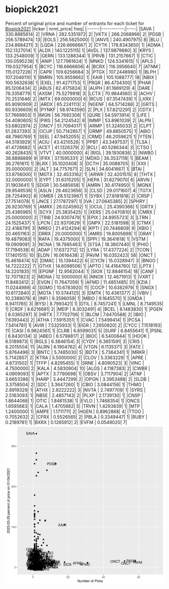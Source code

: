 # biopick2021
Percent of original price and number of entrants for each ticket for [Biopick2021](https://twitter.com/hashtag/Biopick2021)
|ticker |  nrml_price| freq|
|:------|-----------:|----:|
|SAVA   | 330.8885614|    2|
|VRNA   | 282.5351972|    2|
|VKTX   | 266.2068966|    2|
|PDSB   | 256.5789474|   13|
|EOLS   | 256.5625000|    1|
|ANVS   | 240.4907975|    8|
|BLU    | 234.8684211|    3|
|LQDA   | 226.6666667|    2|
|CYTK   | 178.8343650|    1|
|ADMA   | 152.1327014|    1|
|ALDX   | 140.1225115|    1|
|AVDL   | 137.9879880|    3|
|KRYS   | 133.2548009|    1|
|GERN   | 133.1288344|    1|
|PRVB   | 131.2157667|    1|
|CTIC   | 130.0595238|    1|
|ANIP   | 127.7961624|    1|
|MNKD   | 124.5341615|    1|
|APLS   | 119.0327954|    1|
|BCYC   | 116.6666606|    4|
|BCRX   | 116.3956640|    7|
|ATNM   | 115.0127226|    7|
|CAPR   | 109.6256684|    3|
|PTGX   | 107.2448980|    1|
|BLPH   | 107.2046110|    1|
|BMRN   | 105.9559662|    1|
|XAIR   | 105.1088777|   18|
|NBIX   | 100.5632638|    1|
|EXEL   |  91.4271753|    1|
|PRQR   |  86.4734300|    1|
|PHAR   |  85.1206434|    2|
|ABUS   |  82.4175824|    3|
|AUPH   |  81.1669129|    4|
|DARE   |  76.3358779|    1|
|AXSM   |  75.5279918|    3|
|LCTX   |  70.9844560|    3|
|ACHV   |  70.2531646|    2|
|IMTX   |  69.0000000|    6|
|RCUS   |  67.3547439|    1|
|LXRX   |  65.9090909|    2|
|ARDX   |  65.2241113|    2|
|NGENF  |  64.5714286|    2|
|GRTS   |  60.9336609|    6|
|PYNKF  |  58.9743590|    2|
|PLX    |  57.8212291|    2|
|CDTX   |  57.7669903|    1|
|IMGN   |  56.7692308|    1|
|QURE   |  54.5973914|    1|
|LIFE   |  54.4080605|    5|
|PIRS   |  54.2124542|    8|
|IMMP   |  53.8961039|    2|
|ALPN   |  53.6802974|    2|
|ONCY   |  51.7094017|    1|
|ARMP   |  51.3245033|    2|
|CLPT   |  51.2837393|    3|
|OCUP   |  50.7142857|    1|
|ORMP   |  49.8850575|    1|
|ABIO   |  48.7980769|    1|
|SEEL   |  47.9452055|    2|
|CRMD   |  46.2059621|    1|
|YTEN   |  44.5193929|    1|
|ACIU   |  43.4210526|    1|
|PPBT   |  43.3497537|    1|
|TLSA   |  41.4728682|    1|
|ACET   |  41.1326379|    2|
|BCLI   |  40.5286344|    3|
|CTSO   |  40.2628435|    1|
|VTVT   |  40.0000000|    4|
|RIGL   |  39.1930836|    2|
|NWBO   |  38.8888889|    9|
|IFRX   |  37.1595331|    2|
|MDXG   |  36.3537118|    1|
|BEAM   |  36.2761611|    1|
|BLRX   |  35.1020408|    3|
|DCTH   |  35.0088705|    3|
|XXII   |  35.0000000|    2|
|ALT    |  34.7757671|    2|
|SLN    |  34.6041667|    1|
|BTAI   |  33.8756000|    1|
|MGTX   |  32.4533162|    1|
|ARWR   |  32.4201515|    8|
|THTX   |  32.0000000|    1|
|EYPT   |  31.6315205|    1|
|HEPA   |  31.6279070|    6|
|ARVN   |  31.1903641|    1|
|SDGR   |  30.5485658|    1|
|AMRN   |  30.4174950|    1|
|MGNX   |  29.9549536|    1|
|ASLN   |  29.4623656|    3|
|CLSD   |  29.0171607|    4|
|TGTX   |  28.7254902|    8|
|OMER   |  28.5123967|    1|
|SYBX   |  27.8181818|    2|
|CRSP   |  27.7514078|    1|
|JNCE   |  27.1787297|    1|
|IVA    |  27.0645385|    2|
|SPHRY  |  26.9230769|    1|
|AMRX   |  26.0245902|    1|
|OCUL   |  25.4390366|    1|
|GRTX   |  25.4385965|    1|
|SCYX   |  25.3835425|    1|
|XERS   |  25.0470810|    8|
|CMRX   |  25.0000000|    2|
|TRIB   |  24.9307479|    1|
|EPIX   |  24.8955723|    3|
|LTRN   |  24.1525437|    1|
|LPCN   |  22.9370629|    1|
|GNPX   |  22.5181598|    3|
|CTMX   |  22.4188791|    3|
|MREO   |  21.4124294|    8|
|KPTI   |  20.7446809|    9|
|XBIO   |  20.4651163|    2|
|DRRX   |  20.0000000|    1|
|AMRS   |  19.8005698|    1|
|GRAY   |  19.4879083|    1|
|RAFA   |  19.4375000|    1|
|SPPI   |  19.3641618|    1|
|VSTM   |  19.0909091|    3|
|NCNA   |  18.7885463|    1|
|STSA   |  18.3807440|    1|
|PHIO   |  17.7194538|    6|
|ADAP   |  17.6372712|   12|
|LYRA   |  17.4377224|    2|
|TCON   |  17.1401515|   10|
|ELDN   |  16.0616438|    2|
|PAVM   |  16.0352423|   58|
|ONCT   |  15.4618474|   52|
|DMAC   |  15.1394422|    6|
|CYCN   |  15.0328947|    3|
|BNGO   |  14.7222222|    7|
|GTHX   |  14.6098506|    1|
|APTO   |  14.4164760|   12|
|LPTX   |  14.2201835|   11|
|EPGNF  |  12.9562044|    1|
|SIOX   |  12.8846154|   18|
|CANF   |  12.7071823|    2|
|MDNA   |  12.5000000|    6|
|NNOX   |  12.4671913|    1|
|VXRT   |  11.8483412|    2|
|EVGN   |  11.7647059|    1|
|AFMD   |  11.4851485|   31|
|KZIA   |  11.0244989|    4|
|SGMO   |  10.6783920|   11|
|COCP   |  10.6382979|    1|
|SNGX   |  10.6172840|    2|
|MGTA   |  10.5744125|    3|
|DMTK   |  10.4361377|    2|
|VBIV   |  10.2389078|    8|
|INFI   |   9.3596059|    1|
|MBIO   |   9.1645570|    1|
|GMDA   |   8.9411765|    3|
|BYSI   |   8.7993421|    1|
|DTIL   |   8.7457241|    1|
|LMNL   |   8.7149535|    1|
|CRDF   |   8.6216681|    2|
|MEIP   |   8.3032491|    4|
|BCEL   |   8.1483830|    1|
|PGEN   |   8.0365297|    3|
|HRTX   |   7.7702706|    1|
|BLCM   |   7.6470588|    2|
|IBIO   |   7.6393443|    2|
|ATHA   |   7.5915351|    1|
|CVAC   |   7.5499414|    1|
|PCSA   |   7.5414781|    1|
|AVIR   |   7.5325933|    1|
|EIGR   |   7.2950820|    2|
|CYCC   |   7.1518193|   11|
|CASI   |   6.9824561|    1|
|CLRB   |   6.8599031|    5|
|SURF   |   6.8455641|    1|
|PSNL   |   6.8430134|    3|
|ABEO   |   6.5798817|    2|
|BIOC   |   6.5400844|    1|
|HOOK   |   6.5189873|    1|
|RGLS   |   6.3846154|    3|
|CYDY   |   6.3651591|    3|
|CRIS   |   6.2015504|   11|
|ALRN   |   6.1904762|    4|
|VTGN   |   6.1135371|    3|
|FATE   |   5.8764496|    3|
|BNTC   |   5.7485030|    5|
|BDTX   |   5.7364341|    1|
|MRKR   |   5.7142857|    2|
|KTRA   |   5.5000000|    2|
|CLOV   |   5.3363229|    1|
|APRE   |   4.8731502|    1|
|TFFP   |   4.8295455|    1|
|SRNE   |   4.8090523|    3|
|VINC   |   4.7500000|    2|
|KALA   |   4.5830904|   10|
|ALGS   |   4.1187383|    2|
|CWBR   |   4.0909093|    1|
|APTX   |   3.7790698|    1|
|OBSV   |   3.7117904|    2|
|ATNF   |   3.6653386|    1|
|HARP   |   3.4447299|    2|
|OPGN   |   3.3953488|    2|
|SLDB   |   3.3758504|    2|
|SDC    |   3.3647260|    1|
|CBIO   |   3.0844156|    1|
|THMO   |   2.8919329|    1|
|ATHX   |   2.8222222|    3|
|NVTA   |   2.7497709|    1|
|SYRS   |   2.5163093|    1|
|NBSE   |   2.4857143|    2|
|PLXP   |   2.1739130|    1|
|CNSP   |   1.8644068|    1|
|OTIC   |   1.8461538|    1|
|EVLO   |   1.7468354|    1|
|ONCS   |   1.6595683|    1|
|CALA   |   1.4705882|    5|
|TRVN   |   1.4293839|    1|
|MTP    |   1.2400000|    1|
|AMPE   |   1.1711711|    2|
|HGEN   |   0.8962868|    4|
|TTOO   |   0.7052632|    2|
|CFRX   |   0.5526565|    2|
|PBLA   |   0.3349447|    1|
|RUBY   |   0.2189781|    1|
|BXRX   |   0.1265912|    2|
|EVFM   |   0.0549020|    7|
![retvspicks](biopicks.png?raw=true)

